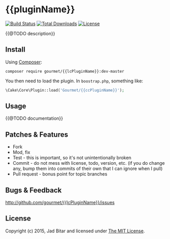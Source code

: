 # {{pluginName}}

[![Build Status](https://travis-ci.org/gourmet/{{lcPluginName}}.svg?branch=master)](https://travis-ci.org/gourmet/{{lcPluginName}})
[![Total Downloads](https://poser.pugx.org/gourmet/{{lcPluginName}}/downloads.svg)](https://packagist.org/packages/gourmet/{{lcPluginName}})
[![License](https://poser.pugx.org/gourmet/{{lcPluginName}}/license.svg)](https://packagist.org/packages/gourmet/{{lcPluginName}})

{{@TODO description}}

## Install

Using [Composer][composer]:

```
composer require gourmet/{{lcPluginName}}:dev-master
```

You then need to load the plugin. In `boostrap.php`, something like:

```php
\Cake\Core\Plugin::load('Gourmet/{{ccPluginName}}');
```

## Usage

{{@TODO documentation}}

## Patches & Features

* Fork
* Mod, fix
* Test - this is important, so it's not unintentionally broken
* Commit - do not mess with license, todo, version, etc. (if you do change any, bump them into commits of
their own that I can ignore when I pull)
* Pull request - bonus point for topic branches

## Bugs & Feedback

http://github.com/gourmet/{{lcPluginName}}/issues

## License

Copyright (c) 2015, Jad Bitar and licensed under [The MIT License][mit].

[cakephp]:http://cakephp.org
[composer]:http://getcomposer.org
[composer:ignore]:http://getcomposer.org/doc/faqs/should-i-commit-the-dependencies-in-my-vendor-directory.md
[mit]:http://www.opensource.org/licenses/mit-license.php
